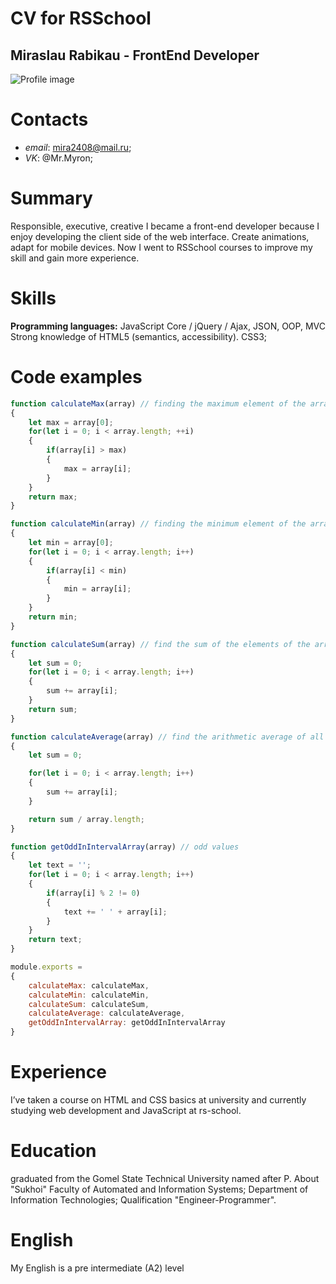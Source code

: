 # CV for RSSchool

## Miraslau Rabikau - FrontEnd Developer

![Profile image](https://avatars3.githubusercontent.com/u/31839505?s=460&u=5dd0c303295f6980e9897ffdcda2a991ded4d489&v=4)

# Contacts

- *email*: mira2408@mail.ru;
- *VK*: @Mr.Myron;

# Summary

Responsible, executive, creative
I became a front-end developer because I enjoy developing the client side of the web interface. Create animations, adapt for mobile devices. Now I went to RSSchool courses to improve my skill and gain more experience.

# Skills

**Programming languages:** JavaScript Core / jQuery / Ajax, JSON, OOP, MVC
Strong knowledge of HTML5 (semantics, accessibility). CSS3;

# Code examples

```javascript
function calculateMax(array) // finding the maximum element of the array
{
    let max = array[0];
    for(let i = 0; i < array.length; ++i)
    {
        if(array[i] > max)
        {
            max = array[i];
        }
    }
    return max;
}

function calculateMin(array) // finding the minimum element of the array
{
    let min = array[0];
    for(let i = 0; i < array.length; i++)
    {
        if(array[i] < min)
        {
            min = array[i];
        }
    }
    return min;
}

function calculateSum(array) // find the sum of the elements of the array
{
    let sum = 0;
    for(let i = 0; i < array.length; i++)
    {
        sum += array[i];
    }
    return sum;
}

function calculateAverage(array) // find the arithmetic average of all the elements of the array
{
    let sum = 0;

    for(let i = 0; i < array.length; i++)
    {
        sum += array[i];
    }

    return sum / array.length;
}

function getOddInIntervalArray(array) // odd values
{
    let text = '';
    for(let i = 0; i < array.length; i++)
    {
        if(array[i] % 2 != 0)
        {
            text += ' ' + array[i];
        }
    }
    return text;
}

module.exports = 
{
    calculateMax: calculateMax,
    calculateMin: calculateMin,
    calculateSum: calculateSum,
    calculateAverage: calculateAverage,
    getOddInIntervalArray: getOddInIntervalArray
}
```

# Experience

I’ve taken a course on HTML and CSS basics at university and currently studying web development and JavaScript at rs-school.

# Education

graduated from the Gomel State Technical University named after P. About "Sukhoi"
Faculty of Automated and Information Systems;
Department of Information Technologies;
Qualification "Engineer-Programmer".

# English 

My English is a pre intermediate (A2) level